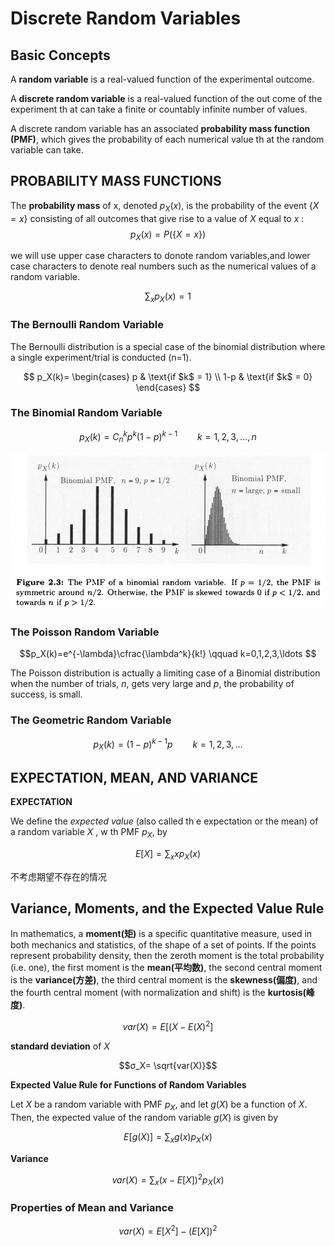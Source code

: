 # Discrete Random Variables

## Basic Concepts

A **random variable** is a real-valued function of the experimental outcome.

A **discrete random variable** is a real-valued function of the out come of the experiment th at can take a finite or countably infinite number of values.

A discrete random variable has an associated **probability mass function (PMF)**, which gives the probability of each numerical value th at the random variable can take.

## PROBABILITY MASS FUNCTIONS

The **probability mass** of x, denoted $p_X(x)$, is the probability of the event $\{X = x\}$ consisting of all outcomes that give rise to a value of $X$ equal to $x$ : $$p_X(x) = P(\{X = x\})$$

we will use upper case characters to donote random variables,and lower case characters to denote real numbers such as the numerical values of a random variable.

$$\sum_x{p_X(x)}=1$$

### The Bernoulli Random Variable

The Bernoulli distribution is a special case of the binomial distribution where a single experiment/trial is conducted (n=1).

$$
p_X(k)=
\begin{cases}
p   & \text{if $k$ = 1} \\
1-p & \text{if $k$ = 0}
\end{cases}
$$

### The Binomial Random Variable

$$p_X(k)=C_n^kp^k(1-p)^{k-1} \qquad k=1,2,3,\ldots,n $$

![](assets/2-Discrete_Random_Variables-d6dc4.png)

### The Poisson Random Variable

$$p_X(k)=e^{-\lambda}\cfrac{\lambda^k}{k!} \qquad k=0,1,2,3,\ldots $$

The Poisson distribution is actually a limiting case of a Binomial distribution when the number of trials, $n$, gets very large and $p$, the probability of success, is small.

### The Geometric Random Variable

$$p_X(k)=(1-p)^{k-1}p \qquad k=1,2,3,\ldots $$

## EXPECTATION, MEAN, AND VARIANCE

**EXPECTATION**

We define the *expected value* (also called th e expectation or the mean)
of a random variable $X$ , w th PMF $p_X$, by

$$E[X] = \sum_x{xp_X(x)}$$

不考虑期望不存在的情况

## Variance, Moments, and the Expected Value Rule

In mathematics, a **moment(矩)** is a specific quantitative measure, used in both mechanics and statistics, of the shape of a set of points. If the points represent probability density, then the zeroth moment is the total probability (i.e. one), the first moment is the **mean(平均数)**, the second central moment is the **variance(方差)**, the third central moment is the **skewness(偏度)**, and the fourth central moment (with normalization and shift) is the **kurtosis(峰度)**.

$$var(X)=E\left[ (X-E(X)^2 \right]$$

**standard deviation** of $X$

$$σ_X= \sqrt{var(X)}$$

**Expected Value Rule for Functions of Random Variables**

Let $X$ be a random variable with PMF $p_X$, and let $g(X)$ be a function of $X$. Then, the expected value of the random variable $g(X)$ is given by

$$E[g(X)] = \sum_x{g(x)p_X(x)}$$

**Variance**

$$var(X)=\sum_x(x-E[X])^2p_X(x)$$

### Properties of Mean and Variance

$$var(X) = E[X^2] - (E[X])^2$$

